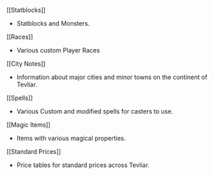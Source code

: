 [[Statblocks]]
- Statblocks and Monsters.

[[Races]]
- Various custom Player Races

[[City Notes]]
- Information about major cities and minor towns on the continent of Tevliar.

[[Spells]]
- Various Custom and modified spells for casters to use.

[[Magic Items]]
- Items with various magical properties.

[[Standard Prices]]
- Price tables for standard prices across Tevliar.